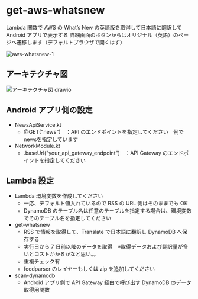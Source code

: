 # get-aws-whatsnew

Lambda 関数で AWS の What’s New の英語版を取得して日本語に翻訳して Android アプリで表示する
詳細画面のボタンからはオリジナル（英語）のページへ遷移します（デフォルトブラウザで開くはず）

![aws-whatsnew-1](https://github.com/user-attachments/assets/23baf1d6-f6f2-41d3-8c79-29f97632f952)

## アーキテクチャ図
![アーキテクチャ図 drawio](https://github.com/user-attachments/assets/85bda7e7-afe5-4adf-b8ec-a969886313c3)

## Android アプリ側の設定

- NewsApiService.kt
  - @GET("news")　：API のエンドポイントを指定してください　例でnewsを指定しています
- NetworkModule.kt
  - .baseUrl("your_api_gateway_endpoint")　：API Gateway のエンドポイントを指定してください

## Lambda 設定

- Lambda 環境変数を作成してください
  - 一応、デフォルト値入れているので RSS の URL 側はそのままでも OK
  - DynamoDB のテーブル名は任意のテーブルを指定する場合は、環境変数でそのテーブル名を指定してください
- get-whatsnew
  - RSS で情報を取得して、Translate で日本語に翻訳し DynamoDB へ保存する
  - 実行日から 7 日前以降のデータを取得　※取得データおよび翻訳量が多いとコストかかるかなと思い。。
  - 重複チェック有
  - feedparser のレイヤーもしくは zip を追加してください
- scan-dynamodb
  - Android アプリ側で API Gateway 経由で呼び出す DynamoDB のデータ取得用関数
